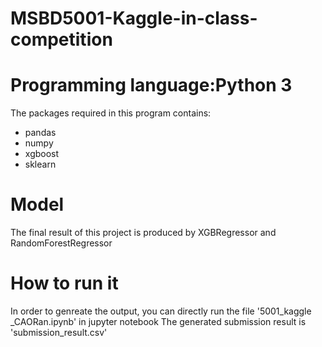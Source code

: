 # MSBD5001-Kaggle-in-class-competition
# Programming language:Python 3
The packages required in this program contains:
* pandas
* numpy
* xgboost
* sklearn

# Model
The final result of this project is produced by XGBRegressor and RandomForestRegressor
# How to run it
In order to genreate the output, you can directly run the file '5001_kaggle _CAORan.ipynb' in jupyter notebook
The generated submission result is 'submission_result.csv'

